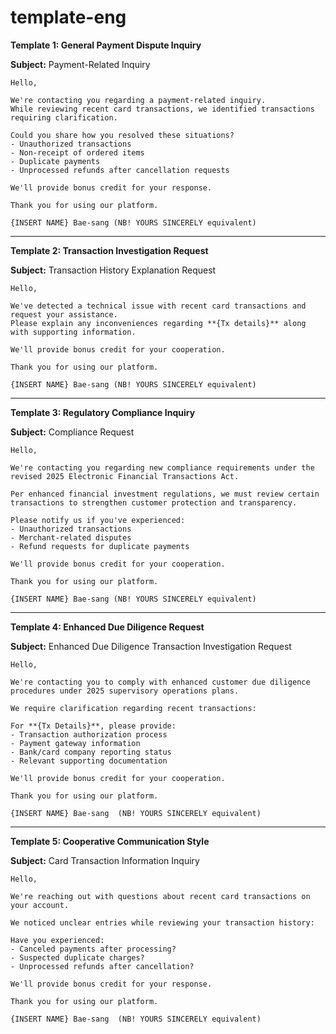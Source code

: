 # template-eng

**Template 1: General Payment Dispute Inquiry**
  
  **Subject:** Payment-Related Inquiry  
  
    Hello,  
    
    We're contacting you regarding a payment-related inquiry. 
    While reviewing recent card transactions, we identified transactions requiring clarification.  
    
    Could you share how you resolved these situations?  
    - Unauthorized transactions  
    - Non-receipt of ordered items  
    - Duplicate payments  
    - Unprocessed refunds after cancellation requests  
    
    We'll provide bonus credit for your response.  
    
    Thank you for using our platform.  
    
    {INSERT NAME} Bae-sang (NB! YOURS SINCERELY equivalent)

---

**Template 2: Transaction Investigation Request**

  **Subject:** Transaction History Explanation Request  
  
    Hello,  
    
    We've detected a technical issue with recent card transactions and request your assistance. 
    Please explain any inconveniences regarding **{Tx details}** along with supporting information.  
    
    We'll provide bonus credit for your cooperation.  
    
    Thank you for using our platform.  
    
    {INSERT NAME} Bae-sang (NB! YOURS SINCERELY equivalent)

---

**Template 3: Regulatory Compliance Inquiry**

  **Subject:** Compliance Request  
  
    Hello,  
    
    We're contacting you regarding new compliance requirements under the revised 2025 Electronic Financial Transactions Act.  
    
    Per enhanced financial investment regulations, we must review certain transactions to strengthen customer protection and transparency.  
    
    Please notify us if you've experienced:  
    - Unauthorized transactions  
    - Merchant-related disputes  
    - Refund requests for duplicate payments  
    
    We'll provide bonus credit for your cooperation.  
    
    Thank you for using our platform.  
    
    {INSERT NAME} Bae-sang (NB! YOURS SINCERELY equivalent)

---

**Template 4: Enhanced Due Diligence Request**

  **Subject:** Enhanced Due Diligence Transaction Investigation Request  
    
    Hello,  
    
    We're contacting you to comply with enhanced customer due diligence procedures under 2025 supervisory operations plans.  
    
    We require clarification regarding recent transactions:  
    
    For **{Tx Details}**, please provide:  
    - Transaction authorization process  
    - Payment gateway information  
    - Bank/card company reporting status  
    - Relevant supporting documentation  
    
    We'll provide bonus credit for your cooperation.  
    
    Thank you for using our platform.  
    
    {INSERT NAME} Bae-sang  (NB! YOURS SINCERELY equivalent)

---

**Template 5: Cooperative Communication Style**

  **Subject:** Card Transaction Information Inquiry  
  
    Hello,  
    
    We're reaching out with questions about recent card transactions on your account.  
    
    We noticed unclear entries while reviewing your transaction history:  
    
    Have you experienced:  
    - Canceled payments after processing?  
    - Suspected duplicate charges?  
    - Unprocessed refunds after cancellation?  
    
    We'll provide bonus credit for your response.  
    
    Thank you for using our platform.  
    
    {INSERT NAME} Bae-sang  (NB! YOURS SINCERELY equivalent)

    
